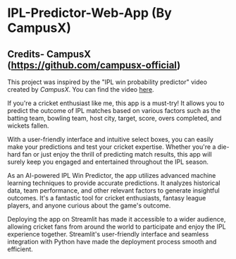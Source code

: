 # IPL-Predictor-Web-App (By CampusX)

## Credits- CampusX (https://github.com/campusx-official)

This project was inspired by the "IPL win probability predictor" video created by *CampusX*. You can find the video [here](https://www.youtube.com/watch?v=Ok_zkfWC0gI&t=281s&ab_channel=CampusX).


If you're a cricket enthusiast like me, this app is a must-try! It allows you to predict the outcome of IPL matches based on various factors such as the batting team, bowling team, host city, target, score, overs completed, and wickets fallen.

With a user-friendly interface and intuitive select boxes, you can easily make your predictions and test your cricket expertise. Whether you're a die-hard fan or just enjoy the thrill of predicting match results, this app will surely keep you engaged and entertained throughout the IPL season.

As an AI-powered IPL Win Predictor, the app utilizes advanced machine learning techniques to provide accurate predictions. It analyzes historical data, team performance, and other relevant factors to generate insightful outcomes. It's a fantastic tool for cricket enthusiasts, fantasy league players, and anyone curious about the game's outcome.

Deploying the app on Streamlit has made it accessible to a wider audience, allowing cricket fans from around the world to participate and enjoy the IPL experience together. Streamlit's user-friendly interface and seamless integration with Python have made the deployment process smooth and efficient.

